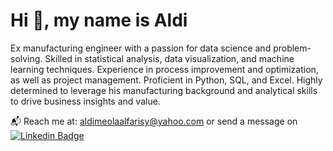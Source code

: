 # Hi :wave:, my name is Aldi

Ex manufacturing engineer with a passion for data science and problem-solving. Skilled in statistical analysis, data visualization, and machine learning techniques. Experience in process improvement and optimization, as well as project management. Proficient in Python, SQL, and Excel. Highly determined to leverage his manufacturing background and analytical skills to drive business insights and value.

:mailbox_with_mail: Reach me at: aldimeolaalfarisy@yahoo.com or send a message on [![Linkedin Badge](https://img.shields.io/badge/-LinkedIn-blue?style=flat&logo=Linkedin&logoColor=white)](https://www.linkedin.com/in/aldimeolaa) 

<!---
aldimeolaalfarisy/aldimeolaalfarisy is a ✨ special ✨ repository because its `README.md` (this file) appears on your GitHub profile.
You can click the Preview link to take a look at your changes.
--->
